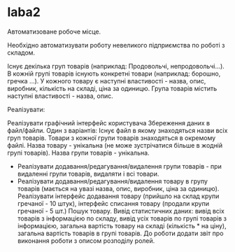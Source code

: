 # laba2

Автоматизоване робоче місце.

Необхідно автоматизувати роботу невеликого підприємства по роботі з складом.

Існує декілька груп товарів (наприклад: Продовольчі, непродовольчі...). В кожній групі товарів існують конкретні товари (наприклад: борошно, гречка ...). У кожного товару є наступні властивості - назва, опис, виробник, кількість на складі, ціна за одиницю. Група товарів містить наступні властивості - назва, опис.

Реалізувати:

Реалізувати графічний інтерфейс користувача
Збереження даних в файл/файли. Один з варіантів: Існує файл в якому знаходяться назви всіх груп товарів. Товари з кожної групи товарів знаходяться в окремому файлі.
Назва товару - унікальна (не може зустрічатися більше в жодній групі товарів).
Назва групи товарів - унікальна.
+ Реалізувати додавання/редагування/видалення групи товарів - при видаленні групи товарів, видаляти і всі товари.
+ Реалізувати додавання/редагування/видалення товару в групу товарів (мається на увазі назва, опис, виробник, ціна за одиницю).
Реалізувати інтерфейс додавання товару (прийшло на склад крупи гречаної - 10 штук), інтерфейс списання товару (продали крупи гречаної - 5 шт.)
Пошук товару.
Вивід статистичних даних: вивід всіх товарів з інформацією по складу, вивід усіх товарів по групі товарів з інформацією, загальна вартість товару на складі (кількість * на ціну), загальна вартість товарів в групі товарів.
До роботи додати звіт про виконання роботи з описом розподілу ролей.
